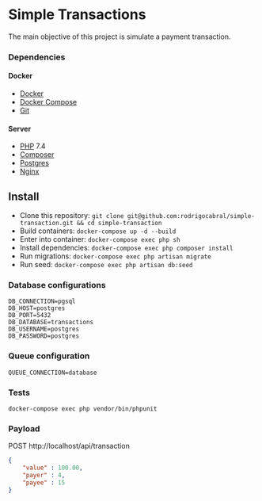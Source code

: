 # Simple Transactions

The main objective of this project is simulate a payment transaction. 

### Dependencies

#### Docker

- [Docker](https://docs.docker.com/install/)
- [Docker Compose](https://docs.docker.com/compose/install/)
- [Git](https://git-scm.com/downloads)

#### Server

- [PHP](http://php.net/) 7.4
- [Composer](https://getcomposer.org/)
- [Postgres](https://www.postgresql.org/)
- [Nginx](https://www.nginx.com/)

## Install

- Clone this repository: `git clone git@github.com:rodrigocabral/simple-transaction.git && cd simple-transaction`
- Build containers: `docker-compose up -d --build`
- Enter into container: `docker-compose exec php sh`
- Install dependencies: `docker-compose exec php composer install`
- Run migrations: `docker-compose exec php artisan migrate`
- Run seed: `docker-compose exec php artisan db:seed`

### Database configurations

```dotenv
DB_CONNECTION=pgsql
DB_HOST=postgres
DB_PORT=5432
DB_DATABASE=transactions
DB_USERNAME=postgres
DB_PASSWORD=postgres
```

### Queue configuration
```dotenv
QUEUE_CONNECTION=database
```

### Tests

```shell
docker-compose exec php vendor/bin/phpunit
```

### Payload

POST http://localhost/api/transaction
```json
{
    "value" : 100.00,
    "payer" : 4,
    "payee" : 15
}
```
